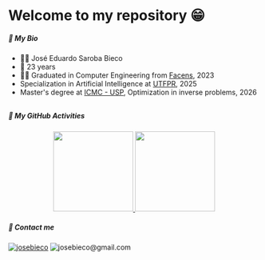 # Welcome to my repository 😁

##### 📝 My Bio
- 🧑‍💻 José Eduardo Saroba Bieco
- 🎂 23 years
- 👨‍🎓 Graduated in Computer Engineering from <a style="cursor: pointer;" target="_blank" href="https://facens.br">Facens</a>, 2023
- Specialization in Artificial Intelligence at <a style="cursor: pointer;" target="_blank" href="https://www.utfpr.edu.br/campus/cornelioprocopio">UTFPR</a>, 2025
- Master's degree at <a style="cursor: pointer;" target="_blank" href="https://www.icmc.usp.br">ICMC - USP</a>, Optimization in inverse problems, 2026
<div>

##

##### 🤖 My GitHub Activities

<div style="display: inline_block;" align="center">
  <a target="_blank" href="https://github.com/JoseBieco">
  <img height="160em" src="https://github-readme-stats.vercel.app/api?username=JoseBieco&show_icons=true&theme=gotham&include_all_commits=true&count_private=true"/>
  <img height="160em" src="https://github-readme-stats.vercel.app/api/top-langs/?username=JoseBieco&layout=compact&langs_count=7&theme=gotham"/>
 </a>
</div>

##### 💬 Contact me 
<div>
    <a href="https://www.linkedin.com/in/josebieco/" target="_blank"><img title="josebieco" alt="josebieco" src="https://img.shields.io/badge/-LinkedIn-%230077B5?style=for-the-badge&logo=linkedin&logoColor=white" target="_blank"></a>
    <a target="_blank"><img title="josebieco@gmail.com" alt="josebieco@gmail.com" src="https://img.shields.io/badge/-Gmail-%23333?style=for-the-badge&logo=gmail&logoColor=white"></a>
</div>
